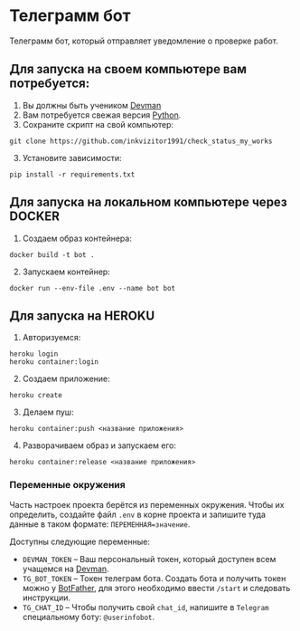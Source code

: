 # Телеграмм бот
Телеграмм бот, который отправляет уведомление о проверке работ.
## Для запуска на своем компьютере вам потребуется:
1. Вы должны быть учеником [Devman](https://dvmn.org)
2. Вам потребуется свежая версия [Python](https://www.python.org).
3. Сохраните скрипт на свой компьютер:
```
git clone https://github.com/inkvizitor1991/check_status_my_works
``` 
3. Установите зависимости:
```
pip install -r requirements.txt
``` 

## Для запуска на локальном компьютере через DOCKER

1. Создаем образ контейнера:
``` 
docker build -t bot .
``` 
2. Запускаем контейнер:
``` 
docker run --env-file .env --name bot bot
``` 
## Для запуска на HEROKU

1. Авторизуемся:
``` 
heroku login
heroku container:login
``` 

2. Создаем приложение:
``` 
heroku create
``` 
3. Делаем пуш:
``` 
heroku container:push <название приложения>
``` 
4. Разворачиваем образ и запускаем его:
``` 
heroku container:release <название приложения>
``` 

### Переменные окружения

Часть настроек проекта берётся из переменных окружения. Чтобы их определить, создайте файл `.env` в корне проекта и запишите туда данные в таком формате: `ПЕРЕМЕННАЯ=значение`.

Доступны следующие переменные:
- `DEVMAN_TOKEN` – Ваш персональный токен, который доступен всем учащемся на [Devman](https://dvmn.org).
- `TG_BOT_TOKEN` – Токен телеграм бота. Создать бота и получить токен можно у [BotFather](https://telegram.me/BotFather), для этого необходимо ввести `/start` и следовать инструкции.
- `TG_CHAT_ID` – Чтобы получить свой `chat_id`, напишите в `Telegram` специальному боту: `@userinfobot`.
